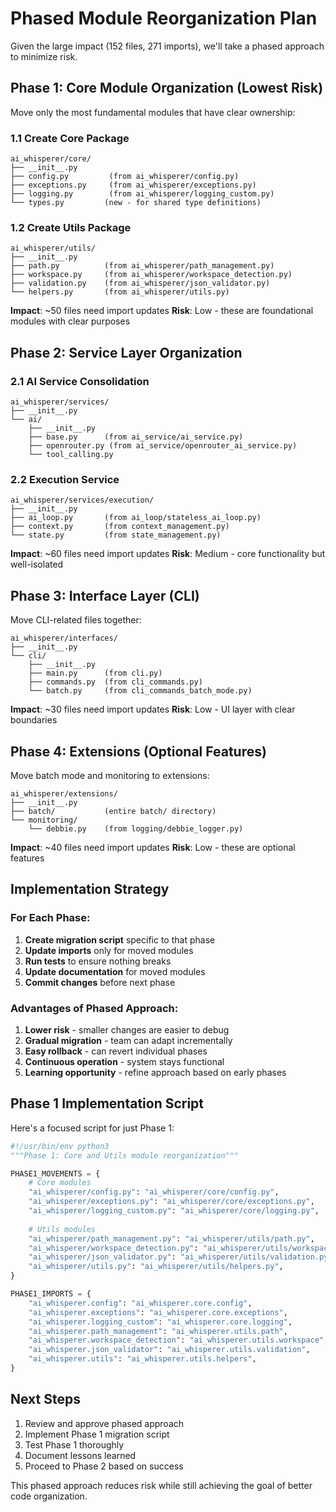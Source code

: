 # Phased Module Reorganization Plan

Given the large impact (152 files, 271 imports), we'll take a phased approach to minimize risk.

## Phase 1: Core Module Organization (Lowest Risk)

Move only the most fundamental modules that have clear ownership:

### 1.1 Create Core Package
```
ai_whisperer/core/
├── __init__.py
├── config.py         (from ai_whisperer/config.py)
├── exceptions.py     (from ai_whisperer/exceptions.py)
├── logging.py        (from ai_whisperer/logging_custom.py)
└── types.py         (new - for shared type definitions)
```

### 1.2 Create Utils Package
```
ai_whisperer/utils/
├── __init__.py
├── path.py          (from ai_whisperer/path_management.py)
├── workspace.py     (from ai_whisperer/workspace_detection.py)
├── validation.py    (from ai_whisperer/json_validator.py)
└── helpers.py       (from ai_whisperer/utils.py)
```

**Impact**: ~50 files need import updates
**Risk**: Low - these are foundational modules with clear purposes

## Phase 2: Service Layer Organization

### 2.1 AI Service Consolidation
```
ai_whisperer/services/
├── __init__.py
└── ai/
    ├── __init__.py
    ├── base.py      (from ai_service/ai_service.py)
    ├── openrouter.py (from ai_service/openrouter_ai_service.py)
    └── tool_calling.py
```

### 2.2 Execution Service
```
ai_whisperer/services/execution/
├── __init__.py
├── ai_loop.py       (from ai_loop/stateless_ai_loop.py)
├── context.py       (from context_management.py)
└── state.py         (from state_management.py)
```

**Impact**: ~60 files need import updates
**Risk**: Medium - core functionality but well-isolated

## Phase 3: Interface Layer (CLI)

Move CLI-related files together:
```
ai_whisperer/interfaces/
├── __init__.py
└── cli/
    ├── __init__.py
    ├── main.py      (from cli.py)
    ├── commands.py  (from cli_commands.py)
    └── batch.py     (from cli_commands_batch_mode.py)
```

**Impact**: ~30 files need import updates
**Risk**: Low - UI layer with clear boundaries

## Phase 4: Extensions (Optional Features)

Move batch mode and monitoring to extensions:
```
ai_whisperer/extensions/
├── __init__.py
├── batch/           (entire batch/ directory)
└── monitoring/
    └── debbie.py    (from logging/debbie_logger.py)
```

**Impact**: ~40 files need import updates
**Risk**: Low - these are optional features

## Implementation Strategy

### For Each Phase:

1. **Create migration script** specific to that phase
2. **Update imports** only for moved modules
3. **Run tests** to ensure nothing breaks
4. **Update documentation** for moved modules
5. **Commit changes** before next phase

### Advantages of Phased Approach:

1. **Lower risk** - smaller changes are easier to debug
2. **Gradual migration** - team can adapt incrementally
3. **Easy rollback** - can revert individual phases
4. **Continuous operation** - system stays functional
5. **Learning opportunity** - refine approach based on early phases

## Phase 1 Implementation Script

Here's a focused script for just Phase 1:

```python
#!/usr/bin/env python3
"""Phase 1: Core and Utils module reorganization"""

PHASE1_MOVEMENTS = {
    # Core modules
    "ai_whisperer/config.py": "ai_whisperer/core/config.py",
    "ai_whisperer/exceptions.py": "ai_whisperer/core/exceptions.py",
    "ai_whisperer/logging_custom.py": "ai_whisperer/core/logging.py",
    
    # Utils modules  
    "ai_whisperer/path_management.py": "ai_whisperer/utils/path.py",
    "ai_whisperer/workspace_detection.py": "ai_whisperer/utils/workspace.py",
    "ai_whisperer/json_validator.py": "ai_whisperer/utils/validation.py",
    "ai_whisperer/utils.py": "ai_whisperer/utils/helpers.py",
}

PHASE1_IMPORTS = {
    "ai_whisperer.config": "ai_whisperer.core.config",
    "ai_whisperer.exceptions": "ai_whisperer.core.exceptions", 
    "ai_whisperer.logging_custom": "ai_whisperer.core.logging",
    "ai_whisperer.path_management": "ai_whisperer.utils.path",
    "ai_whisperer.workspace_detection": "ai_whisperer.utils.workspace",
    "ai_whisperer.json_validator": "ai_whisperer.utils.validation",
    "ai_whisperer.utils": "ai_whisperer.utils.helpers",
}
```

## Next Steps

1. Review and approve phased approach
2. Implement Phase 1 migration script
3. Test Phase 1 thoroughly
4. Document lessons learned
5. Proceed to Phase 2 based on success

This phased approach reduces risk while still achieving the goal of better code organization.
